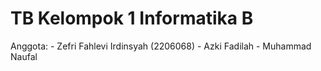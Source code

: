 # TB Kelompok 1 Informatika B
Anggota: - Zefri Fahlevi Irdinsyah (2206068)
         - Azki Fadilah
         - Muhammad Naufal
